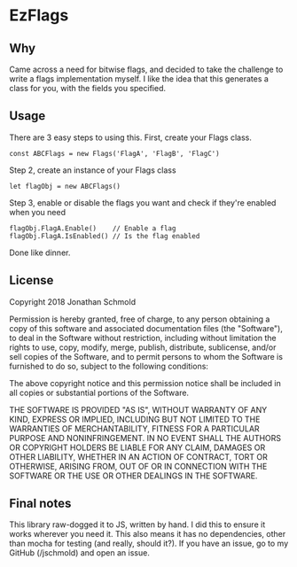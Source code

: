 # EzFlags
## Why
Came across a need for bitwise flags, and decided to take the challenge to write a flags implementation myself. I like the idea that this generates a class for you, with the fields you specified. 

## Usage
There are 3 easy steps to using this. First, create your Flags class.

	const ABCFlags = new Flags('FlagA', 'FlagB', 'FlagC')

Step 2, create an instance of your Flags class

	let flagObj = new ABCFlags()

Step 3, enable or disable the flags you want and check if they're enabled when you need

	flagObj.FlagA.Enable()    // Enable a flag
	flagObj.FlagA.IsEnabled() // Is the flag enabled
Done like dinner.

## License 

Copyright 2018 Jonathan Schmold

Permission is hereby granted, free of charge, to any person obtaining a copy of this software and associated documentation files (the "Software"), to deal in the Software without restriction, including without limitation the rights to use, copy, modify, merge, publish, distribute, sublicense, and/or sell copies of the Software, and to permit persons to whom the Software is furnished to do so, subject to the following conditions:

The above copyright notice and this permission notice shall be included in all copies or substantial portions of the Software.

THE SOFTWARE IS PROVIDED "AS IS", WITHOUT WARRANTY OF ANY KIND, EXPRESS OR IMPLIED, INCLUDING BUT NOT LIMITED TO THE WARRANTIES OF MERCHANTABILITY, FITNESS FOR A PARTICULAR PURPOSE AND NONINFRINGEMENT. IN NO EVENT SHALL THE AUTHORS OR COPYRIGHT HOLDERS BE LIABLE FOR ANY CLAIM, DAMAGES OR OTHER LIABILITY, WHETHER IN AN ACTION OF CONTRACT, TORT OR OTHERWISE, ARISING FROM, OUT OF OR IN CONNECTION WITH THE SOFTWARE OR THE USE OR OTHER DEALINGS IN THE SOFTWARE.


## Final notes
This library raw-dogged it to JS, written by hand. I did this to ensure it works wherever you need it. This also means it has no dependencies, other than mocha for testing (and really, should it?). If you have an issue, go to my GitHub (/jschmold) and open an issue.


